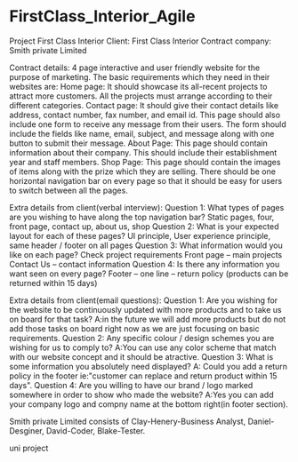 # FirstClass_Interior_Agile

Project First Class Interior
Client: First Class Interior
Contract company: Smith private Limited

Contract details: 4 page interactive and user friendly website for the purpose of marketing. The basic requirements which they need in their websites are: Home page: It should showcase its all-recent projects to attract more customers. All the projects must arrange according to their different categories. Contact page: It should give their contact details like address, contact number, fax number, and email id. This page should also include one form to receive any message from their users. The form should include the fields like name, email, subject, and message along with one button to submit their message. About Page: This page should contain information about their company. This should include their establishment year and staff members. Shop Page: This page should contain the images of items along with the prize which they are selling. There should be one horizontal navigation bar on every page so that it should be easy for users to switch between all the pages.

Extra details from client(verbal interview):
Question 1: What types of pages are you wishing to have along the top navigation bar? Static pages, four, front page, contact up, about us, shop Question 2: What is your expected layout for each of these pages? UI principle, User experience principle, same header / footer on all pages Question 3: What information would you like on each page? Check project requirements Front page – main projects Contact Us – contact information Question 4: Is there any information you want seen on every page? Footer – one line – return policy (products can be returned within 15 days)

Extra details from client(email questions):
Question 1: Are you wishing for the website to be continuously updated with more products and to take us on board for that task? A:in the future we will add more products but do not add those tasks on board right now as we are just focusing on basic requirements. Question 2: Any specific colour / design schemes you are wishing for us to comply to? A:You can use any color scheme that match with our website concept and it should be atractive. Question 3: What is some information you absolutely need displayed? A: Could you add a return policy in the footer ie:"customer can replace and return product within 15 days". Question 4: Are you willing to have our brand / logo marked somewhere in order to show who made the website? A:Yes you can add your company logo and compny name at the bottom right(in footer section).


Smith private Limited consists of Clay-Henery-Business Analyst, Daniel-Desginer, David-Coder, Blake-Tester.

uni project

